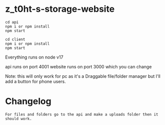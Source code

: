 # z_t0ht-s-storage-website


``` 
cd api
npm i or npm install
npm start
```
```
cd client 
npm i or npm install
npm start
```

Everything runs on node v17 

api runs on port 4001
website runs on port 3000 which you can change

Note: this will only work for pc as it's a Draggable file/folder manager but I'll add a button for phone users.


# Changelog

```
For files and folders go to the api and make a uploads folder then it should work.
```
